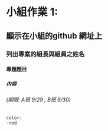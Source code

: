 # 小組作業 1: 
## 顯示在小組的github 網址上
### 列出專案的組長與組員之姓名
#### 專題題目
##### 內容
###### (期限: A班 9/29 , B班 9/30)

```
color:
-red
```


